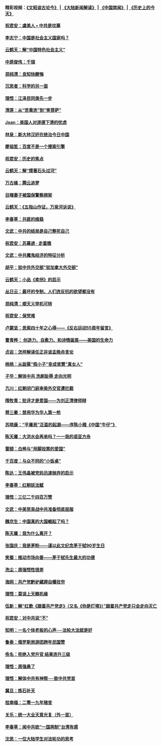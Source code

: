 #### 精彩视频：[《文昭谈古论今》](https://github.com/gfw-breaker/wenzhao/blob/master/README.md?t=01232130) | [《大陆新闻解读》](https://github.com/gfw-breaker/ntdtv-comedy/blob/master/README.md?t=01232130) | [《中国禁闻》](https://github.com/gfw-breaker/ntdtv-news/blob/master/README.md?t=01232130) | [《历史上的今天》](https://github.com/gfw-breaker/today-in-history/blob/master/README.md?t=01232130) 

#### [祝君安：虞美人 • 中共是坟墓](../pages/nsc993/n10996090.md?t=01232130) 

#### [李志宁：中国是社会主义国家吗？](../pages/nsc993/n10996097.md?t=01232130) 

#### [云鹤天：解“中国特色社会主义”](../pages/nsc993/n10996043.md?t=01232130) 

#### [中原俊伟：千瑞](../pages/nsc993/n10995401.md?t=01232130) 

#### [郑纯清：良知快醒悔](../pages/nsc993/n10995385.md?t=01232130) 

#### [沉思者：科学的另一面](../pages/nsc993/n10996074.md?t=01232130) 

#### [理悟：江泽民同类先一步](../pages/nsc993/n10995378.md?t=01232130) 

#### [清莲：从“苦黄连”到“笑菩萨”](../pages/nsc993/n10995466.md?t=01232130) 

#### [Joan：美国人对道德下滑的忧虑](../pages/nsc993/n10995424.md?t=01232130) 

#### [林泉：斯大林汉奸在统治今日中国](../pages/nsc993/n10995210.md?t=01232130) 

#### [廖祖笙：百度不是一个搜索引擎](../pages/nsc993/n10994961.md?t=01232130) 

#### [祝君安：历史的焦点](../pages/nsc993/n10994925.md?t=01232130) 

#### [云鹤天：解“摸著石头过河”](../pages/nsc993/n10993325.md?t=01232130) 

#### [万古缘：腾云追梦](../pages/nsc993/n10993120.md?t=01232130) 

#### [目睹妻子被国保警察绑架](../pages/nsc993/n10991525.md?t=01232130) 

#### [云鹤天：《五指山作证，万泉河诉说》](../pages/nsc993/n10991603.md?t=01232130) 

#### [李春草：共匪的维稳](../pages/nsc993/n10991348.md?t=01232130) 

#### [文武：中共的结局是自己整死自己](../pages/nsc993/n10989899.md?t=01232130) 

#### [祝君安：苏幕遮 · 走着瞧](../pages/nsc993/n10988901.md?t=01232130) 

#### [文武：中共魔鬼经济的特征分析](../pages/nsc993/n10987387.md?t=01232130) 

#### [胡平：驳中共外交部“驳加拿大外交部”](../pages/nsc993/n10987378.md?t=01232130) 

#### [云鹤天：小品《卖拐》的启示](../pages/nsc993/n10984392.md?t=01232130) 

#### [丛日云：最坏的专制，人们连反抗的欲望都没有](../pages/nsc993/n10984377.md?t=01232130) 

#### [郑纯清：顺天义举机可转](../pages/nsc993/n10984369.md?t=01232130) 

#### [祝君安：保党难](../pages/nsc993/n10984362.md?t=01232130) 

#### [卢蒙坚：思索四十年之心得——《反右运动55周年留言》](../pages/nsc993/n10984355.md?t=01232130) 

#### [曹青桦： 创造力、自愈力、和诗情画意——美国的生命力](../pages/nsc993/n10984216.md?t=01232130) 

#### [贞岩：怎样解读任正非谈孟晚舟言论](../pages/nsc993/n10984650.md?t=01232130) 

#### [桃桃：从跋扈“假小子”变成贤慧“真女人”](../pages/nsc993/n10984416.md?t=01232130) 

#### [子华：解体中共 洗刷耻辱 走向光明](../pages/nsc993/n10984019.md?t=01232130) 

#### [亢川：红朝闭门庭审美外交官遭拦截](../pages/nsc993/n10984050.md?t=01232130) 

#### [隋牧青：批评才是爱国——为刘正清律师辩](../pages/nsc993/n10983057.md?t=01232130) 

#### [蒋三秦：禁用华为华人第一枪](../pages/nsc993/n10982973.md?t=01232130) 

#### [苏晓康：“平庸恶”泛滥的起源——序陈小雅《中国“牛仔”》](../pages/nsc993/n10982008.md?t=01232130) 

#### [陈天庸：大洪水会再来吗？一一我的诺亚方舟](../pages/nsc993/n10981086.md?t=01232130) 

#### [雷颐：白桦与“用脚投票的爱国”](../pages/nsc993/n10981048.md?t=01232130) 

#### [千百度：与众不同的“小饭桌”](../pages/nsc993/n10978639.md?t=01232130) 

#### [陈达：王伟晶被党妈迅速抛弃的启示](../pages/nsc993/n10976450.md?t=01232130) 

#### [李春草：红朝妖法赋](../pages/nsc993/n10976387.md?t=01232130) 

#### [理悟：三亿二千四百万赞](../pages/nsc993/n10975966.md?t=01232130) 

#### [文武：中美贸易战中共准备彻底屈服](../pages/nsc993/n10974571.md?t=01232130) 

#### [魏京生：中国真的大国崛起了吗？](../pages/nsc993/n10974530.md?t=01232130) 

#### [陈天庸：我为什么离开？](../pages/nsc993/n10974493.md?t=01232130) 

#### [张国庆：我是茅粉——谨以此文纪念茅于轼90岁生日](../pages/nsc993/n10974477.md?t=01232130) 

#### [笑蜀：推动市场向善——茅于轼先生最大的功德](../pages/nsc993/n10974451.md?t=01232130) 

#### [洗尘：周强悟性很差](../pages/nsc993/n10973701.md?t=01232130) 

#### [海网：共产党黔驴藏蹄自曝技穷](../pages/nsc993/n10969562.md?t=01232130) 

#### [理悟：莫误上天赐机缘](../pages/nsc993/n10969514.md?t=01232130) 

#### [伍新：解“红歌《跟着共产党走》（又名《你是灯塔》）”跟着共产党走只会走向灭亡](../pages/nsc993/n10969074.md?t=01232130) 

#### [祝君安：对中共说“不”](../pages/nsc993/n10968464.md?t=01232130) 

#### [知明：一名个体老板的心声──法轮大法就是好](../pages/nsc993/n10967473.md?t=01232130) 

#### [鲁泰：俄罗斯旅游团跨年民国赞](../pages/nsc993/n10967035.md?t=01232130) 

#### [佚名：拒绝入党升官  结果连升三级](../pages/nsc993/n10965069.md?t=01232130) 

#### [理悟：周强悬了](../pages/nsc993/n10965044.md?t=01232130) 

#### [理悟：解体中共有神帮──致中共党首](../pages/nsc993/n10963824.md?t=01232130) 

#### [冀旦：炼石补天](../pages/nsc993/n10963818.md?t=01232130) 

#### [桂南福：二零一九年猪变](../pages/nsc993/n10963774.md?t=01232130) 

#### [关乐：统一大业天意光复（外一首）](../pages/nsc993/n10963765.md?t=01232130) 

#### [李春草：闻中共欲“一国两制”台湾有感](../pages/nsc993/n10963761.md?t=01232130) 

#### [沈思：一位大陆学生对法轮功的思考](../pages/nsc993/n10960706.md?t=01232130) 


